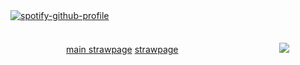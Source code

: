[![spotify-github-profile](https://spotify-github-profile.kittinanx.com/api/view?uid=wjdes5kajmt1gqhbzctuzbgid&cover_image=true&theme=natemoo-re&show_offline=false&background_color=121212&interchange=true&bar_color=53b14f&bar_color_cover=false)](https://github.com/kittinan/spotify-github-profile)
ㅤ ㅤㅤㅤ ㅤㅤ  ㅤ ㅤㅤㅤ
ㅤ ㅤㅤㅤ ㅤㅤ  ㅤ ㅤㅤㅤ
ㅤ ㅤㅤㅤ ㅤ
ㅤ ㅤㅤㅤ ㅤㅤ  ㅤ ㅤㅤㅤ
ㅤ ㅤㅤㅤ ㅤㅤ  ㅤ ㅤㅤㅤㅤ  ㅤ ㅤㅤㅤ
 
ㅤ ㅤㅤㅤ ㅤㅤ  [main strawpage](https://romuluswolf.straw.page/) [strawpage](https://arminkyo.straw.page/)
ㅤ ㅤㅤㅤ ㅤㅤ  ㅤ ㅤㅤㅤㅤ![](https://cdn.cdnstep.com/LdeJIvDcaWqCTMQ6HRjE/cover-1.thumb256.png)

 
  ㅤㅤ  ㅤㅤ  ㅤㅤ  ㅤㅤ 
  
